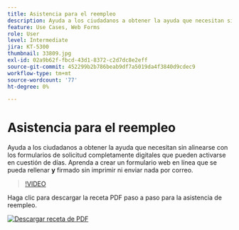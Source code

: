 ```yaml
---
title: Asistencia para el reempleo
description: Ayuda a los ciudadanos a obtener la ayuda que necesitan sin alinearse con los formularios de solicitud completamente digitales que pueden activarse en cuestión de días
feature: Use Cases, Web Forms
role: User
level: Intermediate
jira: KT-5300
thumbnail: 33809.jpg
exl-id: 02a9b62f-fbcd-43d1-8372-c2d7dc8e2eff
source-git-commit: 452299b2b786beab9df7a5019da4f3840d9cdec9
workflow-type: tm+mt
source-wordcount: '77'
ht-degree: 0%

---
```


# Asistencia para el reempleo

Ayuda a los ciudadanos a obtener la ayuda que necesitan sin alinearse con los formularios de solicitud completamente digitales que pueden activarse en cuestión de días. Aprenda a crear un formulario web en línea que se pueda rellenar **y** firmado sin imprimir ni enviar nada por correo.

>[!VIDEO](https://video.tv.adobe.com/v/33809?quality=12&learn=on&hidetitle=true)

Haga clic para descargar la receta PDF paso a paso para la asistencia de reempleo.

[![Descargar receta de PDF](../assets/acrobat_PDF_96.png)](../assets/UseCaseRecipe-EN-CreatingWebForms-Reemployment.pdf)
